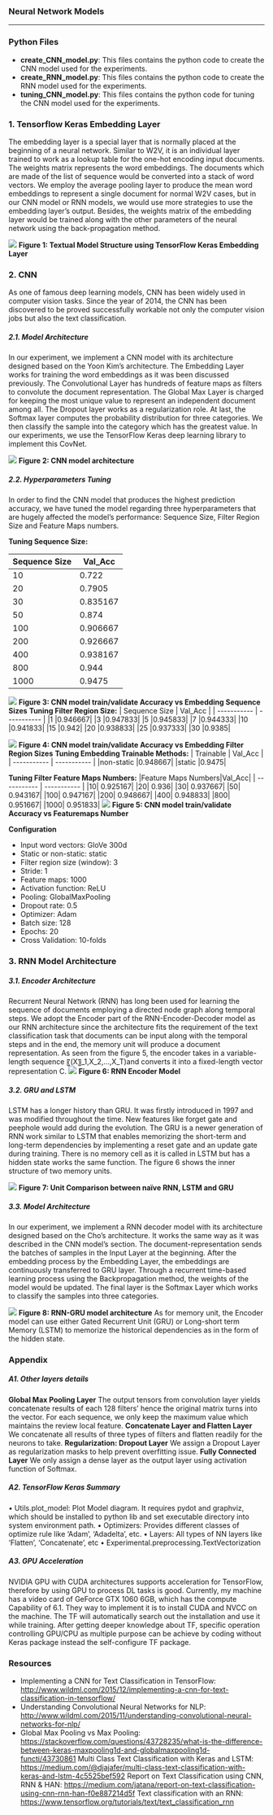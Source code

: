 ### Neural Network Models
---

### Python Files
- **create_CNN_model.py**: This files contains the python code to create the CNN model used for the experiments.
- **create_RNN_model.py**: This files contains the python code to create the RNN model used for the experiments.
- **tuning_CNN_model.py**: This files contains the python code for tuning the CNN model used for the experiments.


### 1. Tensorflow Keras Embedding Layer

The embedding layer is a special layer that is normally placed at the beginning of a neural network. Similar to W2V, it is an individual layer trained to work as a lookup table for the one-hot encoding input documents. The weights matrix represents the word embeddings. The documents which are made of the list of sequence would be converted into a stack of word vectors. We employ the average pooling layer to produce the mean word embeddings to represent a single document for normal W2V cases, but in our CNN model or RNN models, we would use more strategies to use the embedding layer’s output. Besides, the weights matrix of the embedding layer would be trained along with the other parameters of the neural network using the back-propagation method.

![](../images/NN_models/Embedding_layer_model.png)
**Figure 1: Textual Model Structure using TensorFlow Keras Embedding Layer**
### 2. CNN 
As one of famous deep learning models, CNN has been widely used in computer vision tasks. Since the year of 2014, the CNN has been discovered to be proved successfully workable not only the computer vision jobs but also the text classification.

##### 2.1. Model Architecture

In our experiment, we implement a CNN model with its architecture designed based on the Yoon Kim’s architecture. The Embedding Layer works for training the word embeddings as it was been discussed previously. The Convolutional Layer has hundreds of feature maps as filters to convolute the document representation. The Global Max Layer is charged for keeping the most unique value to represent an independent document among all. The Dropout layer works as a regularization role. At last, the Softmax layer computes the probability distribution for three categories. We then classify the sample into the category which has the greatest value. In our experiments, we use the TensorFlow Keras deep learning library to implement this CovNet. 

![](../images/NN_models/CNN_architecture.png)
**Figure 2: CNN model architecture**

##### 2.2. Hyperparameters Tuning
In order to find the CNN model that produces the highest prediction accuracy, we have tuned the model regarding three hyperparameters that are hugely affected the model’s performance: Sequence Size, Filter Region Size and Feature Maps numbers.

**Tuning Sequence Size:**

| Sequence Size   | Val_Acc |
| ----------- | ----------- |
|10|0.722|
|20|0.7905|
|30|0.835167|
|50|0.874|
|100|0.906667|
|200|0.926667|
|400|0.938167|
|800|0.944|
|1000|0.9475|

![](../images/NN_models/acc_sequence_sizes_forReport.png)
**Figure 3: CNN model train/validate Accuracy vs Embedding Sequence Sizes**
**Tuning Filter Region Size:**
| Sequence Size   | Val_Acc |
| ----------- | ----------- |
|1	|0.946667|
|3	|0.947833|
|5	|0.945833|
|7	|0.944333|
|10	|0.941833|
|15	|0.942|
|20	|0.938833|
|25	|0.937333|
|30	|0.9385|

![](../images/NN_models/acc_filter_region_sizes_forReport.png)
**Figure 4: CNN model train/validate Accuracy vs Embedding Filter Region Sizes**
**Tuning Embedding Trainable Methods:**
| Trainable  | Val_Acc |
| ----------- | ----------- |
|non-static	|0.948667|
|static	|0.9475|

**Tuning Filter Feature Maps Numbers:**
|Feature Maps Numbers|Val_Acc|
| ----------- | ----------- |
|10|	0.925167|
|20|	0.936|
|30|	0.937667|
|50|	0.943167|
|100|	0.947167|
|200|	0.948667|
|400|	0.948833|
|800|	0.951667|
|1000|	0.951833|
![](../images/NN_models/acc_filter_featuremaps_numbers_forReport.png)
**Figure 5: CNN model train/validate Accuracy vs Featuremaps Number**

**Configuration**
- Input word vectors:	GloVe 300d
- Static or non-static:	static
- Filter region size (window):	3
- Stride:	1
- Feature maps:	1000
- Activation function:	ReLU
- Pooling: 	GlobalMaxPooling
- Dropout rate:	0.5
- Optimizer:	Adam
- Batch size:	128
- Epochs:	20
- Cross Validation:	10-folds

### 3. RNN Model Architecture
##### 3.1. Encoder Architecture
Recurrent Neural Network (RNN) has long been used for learning the sequence of documents employing a directed node graph along temporal steps. We adopt the Encoder part of the RNN-Encoder-Decoder model as our RNN architecture since the architecture fits the requirement of the text classification task that documents can be input along with the temporal steps and in the end, the memory unit will produce a document representation. As seen from the figure 5, the encoder takes in a variable-length sequence 〖(X〗_1,X_2,…,X_T)and converts it into a fixed-length vector representation C. 
![](../images/NN_models/RNN-Encoder.png)
**Figure 6: RNN Encoder Model**

##### 3.2. GRU and LSTM
LSTM has a longer history than GRU. It was firstly introduced in 1997 and was modified throughout the time. New features like forget gate and peephole would add during the evolution. The GRU is a newer generation of RNN work similar to LSTM that enables memorizing the short-term and long-term dependencies by implementing a reset gate and an update gate during training. There is no memory cell as it is called in LSTM but has a hidden state works the same function. The figure 6 shows the inner structure of two memory units.

![](../images/NN_models/GRU_LSTM.png)
**Figure 7: Unit Comparison between naïve RNN, LSTM and GRU**

##### 3.3. Model Architecture
In our experiment, we implement a RNN decoder model with its architecture designed based on the Cho’s architecture. It works the same way as it was described in the CNN model’s section. The document-representation sends the batches of samples in the Input Layer at the beginning. After the embedding process by the Embedding Layer, the embeddings are continuously transferred to GRU layer. Through a recurrent time-based learning process using the Backpropagation method, the weights of the model would be updated. The final layer is the Softmax Layer which works to classify the samples into three categories.

![](../images/NN_models/RNN_GRU.png)
**Figure 8: RNN-GRU model architecture**
As for memory unit, the Encoder model can use either Gated Recurrent Unit (GRU) or Long-short term Memory (LSTM) to memorize the historical dependencies as in the form of the hidden state.


### Appendix

##### A1. Other layers details
**Global Max Pooling Layer**
The output tensors from convolution layer yields concatenate results of each 128 filters’ hence the original matrix turns into the vector. For each sequence, we only keep the maximum value which maintains the review local feature.
**Concatenate Layer and Flatten Layer**
We concatenate all results of three types of filters and flatten readily for the neurons to take.
**Regularization: Dropout Layer**
We assign a Dropout Layer as regularization masks to help prevent overfitting issue.
**Fully Connected Layer**
We only assign a dense layer as the output layer using activation function of Softmax.

##### A2. TensorFlow Keras Summary
•	Utils.plot_model: Plot Model diagram. It requires pydot and graphviz, which should be installed to python lib and set executable directory into system environment path.
•	Optimizers: Provides different classes of optimize rule like ‘Adam’, ‘Adadelta’, etc.
•	Layers: All types of NN layers like ‘Flatten’, ‘Concatenate’, etc
•	Experimental.preprocessing.TextVectorization

##### A3. GPU Acceleration
NVIDIA GPU with CUDA architectures supports acceleration for TensorFlow, therefore by using GPU to process DL tasks is good. Currently, my machine has a video card of GeForce GTX 1060 6GB, which has the compute Capability of 6.1. They way to implement it is to install CUDA and NVCC on the machine. The TF will automatically search out the installation and use it while training. After getting deeper knowledge about TF, specific operation controlling GPU/CPU as multiple purpose can be achieve by coding without Keras package instead the self-configure TF package.

### Resources
- Implementing a CNN for Text Classification in TensorFlow: http://www.wildml.com/2015/12/implementing-a-cnn-for-text-classification-in-tensorflow/
- Understanding Convolutional Neural Networks for NLP: http://www.wildml.com/2015/11/understanding-convolutional-neural-networks-for-nlp/
- Global Max Pooling vs Max Pooling: https://stackoverflow.com/questions/43728235/what-is-the-difference-between-keras-maxpooling1d-and-globalmaxpooling1d-functi/43730861
Multi Class Text Classification with Keras and LSTM: https://medium.com/@djajafer/multi-class-text-classification-with-keras-and-lstm-4c5525bef592
Report on Text Classification using CNN, RNN & HAN: https://medium.com/jatana/report-on-text-classification-using-cnn-rnn-han-f0e887214d5f
Text classification with an RNN: https://www.tensorflow.org/tutorials/text/text_classification_rnn
